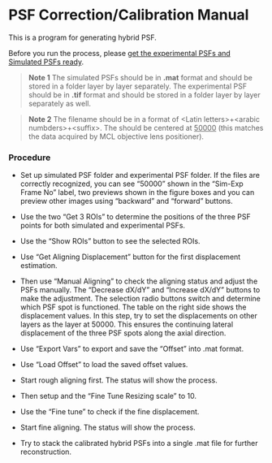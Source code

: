 # PSF Correction/Calibration Manual

This is a program for generating hybrid PSF.

Before you run the process, please <ins>get the experimental PSFs and Simulated PSFs ready</ins>. 

> **Note 1** The simulated PSFs should be in **.mat** format and should be stored in a folder layer by layer separately. The experimental PSF should be in **.tif** format and should be stored in a folder layer by layer separately as well.

> **Note 2** The filename should be in a format of \<Latin letters\>+\<arabic numbders\>+\<suffix\>. The <arabic numbers> should be centered at <ins>50000</ins> (this matches the data acquired by MCL objective lens positioner).

### Procedure

* Set up simulated PSF folder and experimental PSF folder. If the files are correctly recognized, you can see “50000” shown in the “Sim-Exp Frame No” label, two previews shown in the figure boxes and you can preview other images using “backward” and “forward” buttons.
* Use the two “Get 3 ROIs” to determine the positions of the three PSF points for both simulated and experimental PSFs.
* Use the “Show ROIs” button to see the selected ROIs.
* Use “Get Aligning Displacement” button for the first displacement estimation.
* Then use “Manual Aligning” to check the aligning status and adjust the PSFs manually. The “Decrease dX/dY” and “Increase dX/dY” buttons to make the adjustment. The selection radio buttons switch and determine which PSF spot is functioned. The table on the right side shows the displacement values. In this step, try to set the displacements on other layers as the layer at 50000. This ensures the continuing lateral displacement of the three PSF spots along the axial direction.
* Use “Export Vars” to export and save the “Offset” into .mat format.
* Use “Load Offset” to load the saved offset values.
* Start rough aligning first. The status will show the process.
* Then setup and the “Fine Tune Resizing scale” to 10.
* Use the “Fine tune” to check if the fine displacement.
* Start fine aligning. The status will show the process.

* Try to stack the calibrated hybrid PSFs into a single .mat file for further reconstruction.
